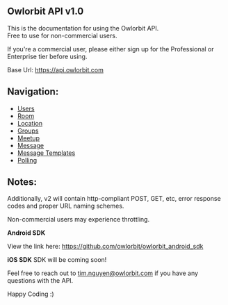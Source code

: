 **Owlorbit API v1.0**
----
  This is the documentation for using the Owlorbit API.  
  Free to use for non-commercial users.  

  If you're a commercial user, please either sign up for the Professional or Enterprise tier before using.  
 
  Base Url: https://api.owlorbit.com

  ## **Navigation:**

  - [Users](./Users/README.md)  
  - [Room](./Room/README.md)
  - [Location](./Location/README.md)
  - [Groups](./Group/README.md)
  - [Meetup](./Meetup/README.md)  
  - [Message](./Message/README.md)    
  - [Message Templates](./Message_Template/README.md)    
  - [Polling](./Polling/README.md)      


## **Notes:**

  Additionally, v2 will contain http-compliant POST, GET, etc, error response codes and proper URL naming schemes.

  Non-commercial users may experience throttling.
  
  **Android SDK**

  View the link here: https://github.com/owlorbit/owlorbit_android_sdk

  **iOS SDK**
  SDK will be coming soon!

  Feel free to reach out to tim.nguyen@owlorbit.com if you have any questions with the API.

  Happy Coding :)
